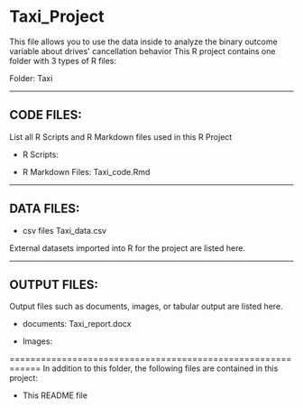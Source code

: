# Taxi_Project
This file allows you to use the data inside to analyze the binary outcome variable about drives' cancellation behavior
This R project contains one folder with 3 types of R files:

Folder: Taxi

-----------
CODE FILES:
-----------

List all R Scripts and R Markdown files used in this R Project


- R Scripts:
    

- R Markdown Files:
Taxi_code.Rmd

-----------
DATA FILES:
-----------

- csv files
Taxi_data.csv

External datasets imported into R for the project are listed here.


-------------
OUTPUT FILES:
-------------

Output files such as documents, images, or tabular output are listed here.


- documents:
Taxi_report.docx

- Images:


============================================================
In addition to this folder, the following files are contained in this project:

- This README file
